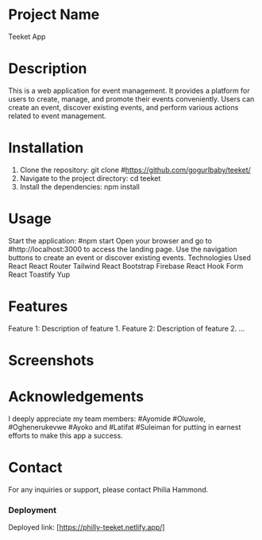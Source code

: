 # Project Name
Teeket App

# Description
This is a web application for event management. It provides a platform for users to create, manage, and promote their events conveniently. Users can create an event, discover existing events, and perform various actions related to event management.

# Installation
1. Clone the repository: git clone #<https://github.com/gogurlbaby/teeket/>
2. Navigate to the project directory: cd teeket
3. Install the dependencies: npm install

# Usage
Start the application: #npm start
Open your browser and go to #http://localhost:3000 to access the landing page.
Use the navigation buttons to create an event or discover existing events.
Technologies Used
React
React Router
Tailwind
React Bootstrap
Firebase
React Hook Form
React Toastify
Yup

# Features
Feature 1: Description of feature 1.
Feature 2: Description of feature 2.
...

# Screenshots

# Acknowledgements
I deeply appreciate my team members: #Ayomide #Oluwole, #Oghenerukevwe #Ayoko and #Latifat #Suleiman 
for putting in earnest efforts to make this app a success.

# Contact
For any inquiries or support, please contact Philia Hammond.


### Deployment

Deployed link: [https://philly-teeket.netlify.app/]

